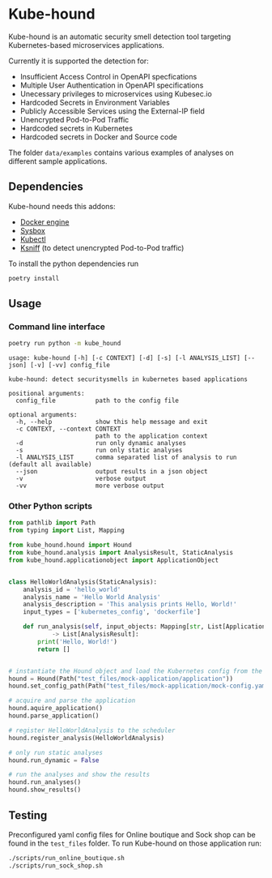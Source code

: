 # Kube-hound

Kube-hound is an automatic security smell detection tool targeting Kubernetes-based microservices applications.

Currently it is supported the detection for:

- Insufficient Access Control in OpenAPI specfications
- Multiple User Authentication in OpenAPI specifications
- Unecessary privileges to microservices using Kubesec.io
- Hardcoded Secrets in Environment Variables
- Publicly Accessible Services using the External-IP field
- Unencrypted Pod-to-Pod Traffic
- Hardcoded secrets in Kubernetes 
- Hardcoded secrets in Docker and Source code 

The folder `data/examples` contains various examples of analyses on different sample applications.

## Dependencies

Kube-hound needs this addons:

 - [Docker engine](https://docs.docker.com/engine/install/)
 - [Sysbox](https://github.com/nestybox/sysbox#installation)
 - [Kubectl](https://kubernetes.io/docs/tasks/tools/#kubectl)
 - [Ksniff](https://github.com/eldadru/ksniff) (to detect unencrypted Pod-to-Pod traffic)

To install the python dependencies run

```sh
poetry install
```

## Usage

### Command line interface

```sh
poetry run python -m kube_hound
```

```text
usage: kube-hound [-h] [-c CONTEXT] [-d] [-s] [-l ANALYSIS_LIST] [--json] [-v] [-vv] config_file

kube-hound: detect securitysmells in kubernetes based applications

positional arguments:
  config_file           path to the config file

optional arguments:
  -h, --help            show this help message and exit
  -c CONTEXT, --context CONTEXT
                        path to the application context
  -d                    run only dynamic analyses
  -s                    run only static analyses
  -l ANALYSIS_LIST      comma separated list of analysis to run (default all available)
  --json                output results in a json object
  -v                    verbose output
  -vv                   more verbose output
```

### Other Python scripts

```py
from pathlib import Path
from typing import List, Mapping

from kube_hound.hound import Hound
from kube_hound.analysis import AnalysisResult, StaticAnalysis
from kube_hound.applicationobject import ApplicationObject


class HelloWorldAnalysis(StaticAnalysis):
    analysis_id = 'hello_world'
    analysis_name = 'Hello World Analysis'
    analysis_description = 'This analysis prints Hello, World!'
    input_types = ['kubernetes_config', 'dockerfile']

    def run_analysis(self, input_objects: Mapping[str, List[ApplicationObject]])\
            -> List[AnalysisResult]:
        print('Hello, World!')
        return []


# instantiate the Hound object and load the Kubernetes config from the environment
hound = Hound(Path("test_files/mock-application/application"))
hound.set_config_path(Path("test_files/mock-application/mock-config.yaml"))

# acquire and parse the application
hound.aquire_application()
hound.parse_application()

# register HelloWorldAnalysis to the scheduler
hound.register_analysis(HelloWorldAnalysis)

# only run static analyses
hound.run_dynamic = False

# run the analyses and show the results
hound.run_analyses()
hound.show_results()
```

## Testing

Preconfigured yaml config files for Online boutique and Sock shop can be found in the `test_files` folder.
To run Kube-hound on those application run:

```sh
./scripts/run_online_boutique.sh
./scripts/run_sock_shop.sh
```
